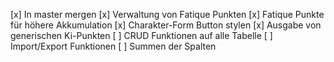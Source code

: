 [x] In master mergen
[x] Verwaltung von Fatique Punkten
[x] Fatique Punkte für höhere Akkumulation
[x] Charakter-Form Button stylen
[x] Ausgabe von generischen Ki-Punkten
[ ] CRUD Funktionen auf alle Tabelle
[ ] Import/Export Funktionen
[ ] Summen der Spalten
